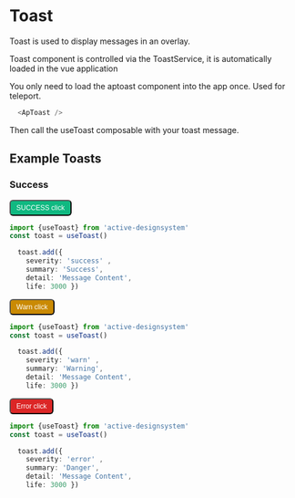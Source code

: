 # Toast

<ApToast />

Toast is used to display messages in an overlay.

Toast component is controlled via the ToastService, it is automatically loaded in the vue application

You only need to load the aptoast component into the app once. Used for teleport.

````ts
  <ApToast />
````

Then call the useToast composable with your toast message.

## Example Toasts

### Success

<presentationContainer>
  <button class="success"  @click="showSuccess" > SUCCESS click</button>
</presentationContainer>
  
````ts
import {useToast} from 'active-designsystem'
const toast = useToast()

  toast.add({
    severity: 'success' ,
    summary: 'Success',
    detail: 'Message Content',
    life: 3000 })
````

<presentationContainer>
  <button class="warning"  @click="showWarn" >Warn click</button>
</presentationContainer>

````ts
import {useToast} from 'active-designsystem'
const toast = useToast()

  toast.add({
    severity: 'warn' ,
    summary: 'Warning',
    detail: 'Message Content',
    life: 3000 })
````

<presentationContainer>
  <button class="error"  @click="showError" > Error click</button>
</presentationContainer>

````ts
import {useToast} from 'active-designsystem'
const toast = useToast()

  toast.add({
    severity: 'error' ,
    summary: 'Danger',
    detail: 'Message Content',
    life: 3000 })
````


<script setup lang="ts">
import {useToast} from '@'
const toast = useToast()

const showSuccess = () => {
  toast.add({ severity: 'success' , summary: 'Success', detail: 'Message Content', life: 3000 })
}

const showWarn = () => {
  toast.add({ severity: 'warn' , summary: 'Warning', detail: 'Message Content', life: 3000 })
}
const showError = () => {
  toast.add({ severity: 'error' , summary: 'Danger', detail: 'Message Content', life: 3000 })
}

</script>
<style scoped >
  button{
    color: #ffffff;
    padding: 5px 10px ;
    font-size: 12px;
    border-radius: 6px;
  }
  .success{
    background: #10b981;

  }
  .warning{
    background-color: #ca8a04;
  }
  .error{
    background-color: #dc2626;
  }
  </style>